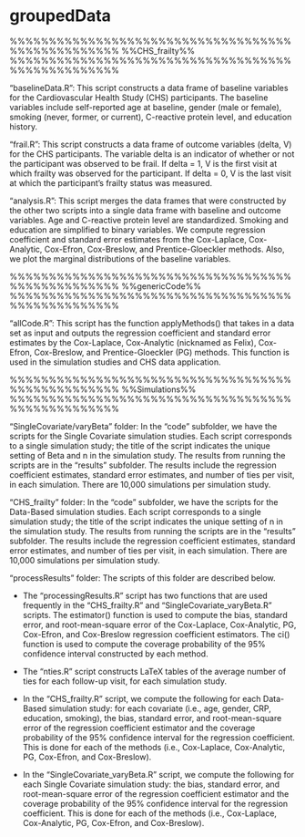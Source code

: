 # groupedData

%%%%%%%%%%%%%%%%%%%%%%%%%%%%%%%%%%%%%%%%%%%%%%%%%%
%%CHS_frailty%%
%%%%%%%%%%%%%%%%%%%%%%%%%%%%%%%%%%%%%%%%%%%%%%%%%%

“baselineData.R”: This script constructs a data frame of baseline variables for the Cardiovascular Health Study (CHS) participants. The baseline variables include self-reported age at baseline, gender (male or female), smoking (never, former, or current), C-reactive protein level, and education history.

“frail.R”: This script constructs a data frame of outcome variables (delta, V) for the CHS participants. The variable delta is an indicator of whether or not the participant was observed to be frail. If delta = 1, V is the first visit at which frailty was observed for the participant. If delta = 0, V is the last visit at which the participant’s frailty status was measured. 

“analysis.R”: This script merges the data frames that were constructed by the other two scripts into a single data frame with baseline and outcome variables. Age and C-reactive protein level are standardized. Smoking and education are simplified to binary variables. We compute regression coefficient and standard error estimates from the Cox-Laplace, Cox-Analytic, Cox-Efron, Cox-Breslow, and Prentice-Gloeckler methods. Also, we plot the marginal distributions of the baseline variables.

%%%%%%%%%%%%%%%%%%%%%%%%%%%%%%%%%%%%%%%%%%%%%%%%%%
%%genericCode%%
%%%%%%%%%%%%%%%%%%%%%%%%%%%%%%%%%%%%%%%%%%%%%%%%%%

“allCode.R”: This script has the function applyMethods() that takes in a data set as input and outputs the regression coefficient and standard error estimates by the Cox-Laplace, Cox-Analytic (nicknamed as Felix), Cox-Efron, Cox-Breslow, and Prentice-Gloeckler (PG) methods. This function is used in the simulation studies and CHS data application.

%%%%%%%%%%%%%%%%%%%%%%%%%%%%%%%%%%%%%%%%%%%%%%%%%%
%%Simulations%%
%%%%%%%%%%%%%%%%%%%%%%%%%%%%%%%%%%%%%%%%%%%%%%%%%%

“SingleCovariate/varyBeta” folder: In the “code” subfolder, we have the scripts for the Single Covariate simulation studies. Each script corresponds to a single simulation study; the title of the script indicates the unique setting of Beta and n in the simulation study. The results from running the scripts are in the “results” subfolder. The results include the regression coefficient estimates, standard error estimates, and number of ties per visit, in each simulation. There are 10,000 simulations per simulation study.

“CHS_frailty” folder: In the “code” subfolder, we have the scripts for the Data-Based simulation studies. Each script corresponds to a single simulation study; the title of the script indicates the unique setting of n in the simulation study. The results from running the scripts are in the “results” subfolder. The results include the regression coefficient estimates, standard error estimates, and number of ties per visit, in each simulation. There are 10,000 simulations per simulation study.

“processResults” folder: The scripts of this folder are described below.

- The “processingResults.R” script has two functions that are used frequently in the “CHS_frailty.R” and “SingleCovariate_varyBeta.R” scripts. The estimator() function is used to compute the bias, standard error, and root-mean-square error of the Cox-Laplace, Cox-Analytic, PG, Cox-Efron, and Cox-Breslow regression coefficient estimators. The ci() function is used to compute the coverage probability of the 95% confidence interval constructed by each method.

- The “nties.R” script constructs LaTeX tables of the average number of ties for each follow-up visit, for each simulation study.

- In the “CHS_frailty.R” script, we compute the following for each Data-Based simulation study: for each covariate (i.e., age, gender, CRP, education, smoking), the bias, standard error, and root-mean-square error of the regression coefficient estimator and the coverage probability of the 95% confidence interval for the regression coefficient. This is done for each of the methods (i.e., Cox-Laplace, Cox-Analytic, PG, Cox-Efron, and Cox-Breslow).

- In the “SingleCovariate_varyBeta.R” script, we compute the following for each Single Covariate simulation study: the bias, standard error, and root-mean-square error of the regression coefficient estimator and the coverage probability of the 95% confidence interval for the regression coefficient. This is done for each of the methods (i.e., Cox-Laplace, Cox-Analytic, PG, Cox-Efron, and Cox-Breslow).
